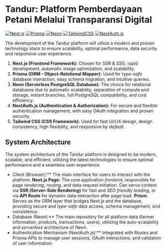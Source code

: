 # Tandur: Platform Pemberdayaan Petani Melalui Transparansi Digital

[![Next.js](https://img.shields.io/badge/Next.js-Black?style=for-the-badge&logo=next.js&logoColor=white)](https://nextjs.org/)
[![Prisma](https://img.shields.io/badge/Prisma-3982CE?style=for-the-badge&logo=Prisma&logoColor=white)](https://www.prisma.io/)
[![Neon](https://img.shields.io/badge/Neon-41EE79?style=for-the-badge&logo=Neon&logoColor=white)](https://neon.tech/)
[![TailwindCSS](https://img.shields.io/badge/Tailwind_CSS-38B2AC?style=for-the-badge&logo=tailwind-css&logoColor=white)](https://tailwindcss.com/)
[![NextAuth.js](https://img.shields.io/badge/NextAuth.js-236262?style=for-the-badge&logo=Next.js&logoColor=white)](https://next-auth.js.org/)


The development of the Tandur platform will utilize a modern and proven technology stack to ensure scalability, optimal performance, data security and responsive user experience.

1.  **Next.js (Frontend Framework):** Chosen for SSR & SSG, rapid development, automatic image optimization, and scalability.
2.  **Prisma (ORM - Object-Relational Mapper):** Used for *type-safe* database interaction, easy schema migration, and intuitive queries.
3.  **Neon (Serverless PostgreSQL Database):** The choice for relational databases due to automatic scalability, separation of compute and storage, instant branches, full PostgreSQL compatibility, and cost efficiency.
4.  **NextAuth.js (Authentication & Authorization):** For secure and flexible authentication management, with easy OAuth integration and proven security.
5.  **Tailwind CSS (CSS Framework):** Used for fast UI/UX design, design consistency, high flexibility, and responsive by *default*.

## System Architecture

The system architecture of the Tandur platform is designed to be modern, scalable, and efficient, utilizing the latest technologies to ensure optimal performance and a seamless user experience.


* Client (Browser):** The main interface for users to interact with the platform.
**Next.js Page:** The core application *frontend*, responsible for page *rendering*, *routing*, and data request initiation. Can serve content via **SSR (Server-Side Rendering)** for fast and *SEO friendly* *loading*, or via **API Route** for dynamic data interaction after page load.
**Prism:** Serves as the ORM layer that bridges Next.js and the database, providing secure and *type-safe* data access, schema management, and consistency.
* Database (Neon):** The main repository for all platform data (farmer information, products, transactions, users), utilizing the auto-scalability and *serverless* architecture of Neon.
* Authentication Mechanism (NextAuth.js):** Integrated with Routes and Prisma APIs to manage user sessions, OAuth interactions, and validation of user information.
